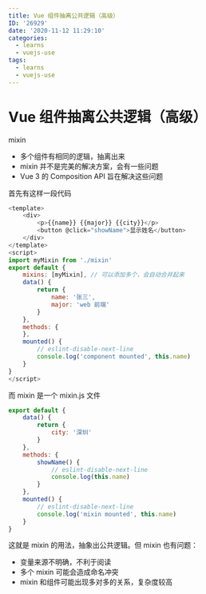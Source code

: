 ```yaml
---
title: Vue 组件抽离公共逻辑（高级）
ID: '26929'
date: '2020-11-12 11:29:10'
categories:
  - learns
  - vuejs-use
tags:
  - learns
  - vuejs-use
---
```


# Vue 组件抽离公共逻辑（高级）

mixin

- 多个组件有相同的逻辑，抽离出来
- mixin 并不是完美的解决方案，会有一些问题
- Vue 3 的 Composition API 旨在解决这些问题

首先有这样一段代码

``` js 
<template>
    <div>
        <p>{{name}} {{major}} {{city}}</p>
        <button @click="showName">显示姓名</button>
    </div>
</template>
<script>
import myMixin from './mixin'
export default {
    mixins: [myMixin], // 可以添加多个，会自动合并起来
    data() {
        return {
            name: '张三',
            major: 'web 前端'
        }
    },
    methods: {
    },
    mounted() {
        // eslint-disable-next-line
        console.log('component mounted', this.name)
    }
}
</script>
```

而 mixin 是一个 mixin.js 文件

``` js 
export default {
    data() {
        return {
            city: '深圳'
        }
    },
    methods: {
        showName() {
            // eslint-disable-next-line
            console.log(this.name)
        }
    },
    mounted() {
        // eslint-disable-next-line
        console.log('mixin mounted', this.name)
    }
} 
```

这就是 mixin 的用法，抽象出公共逻辑。但 mixin 也有问题：

- 变量来源不明确，不利于阅读
- 多个 mixin 可能会造成命名冲突
- mixin 和组件可能出现多对多的关系，复杂度较高
 
 
